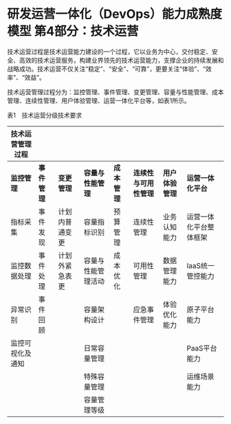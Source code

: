 # 研发运营一体化（DevOps）能力成熟度模型 第4部分：技术运营

技术运营过程是技术运营能力建设的一个过程，它以业务为中心，交付稳定、安全、高效的技术运营服务，构建业界领先的技术运营能力，支撑企业的持续发展和战略成功。技术运营不仅关注“稳定”、“安全”、“可靠”，更要关注“体验”、“效率”、“效益”。

技术运营管理过程分为：监控管理、事件管理、变更管理、容量与性能管理、成本管理、连续性管理、用户体验管理、运营一体化平台等，如表1所示。

表1　技术运营分级技术要求

| **技术运营管理过程** |              |                |                    |              |                        |                  |                        |
| -------------------- | ------------ | -------------- | ------------------ | ------------ | ---------------------- | ---------------- | ---------------------- |
| **监控管理**         | **事件管理** | **变更管理**   | **容量与性能管理** | **成本管理** | **连续性与可用性管理** | **用户体验管理** | **运营一体化平台**     |
| 指标采集             | 事件发现     | 计划内普通变更 | 容量指标识别       | 预算管理     | 连续性管理             | 业务认知能力     | 运营一体化平台整体框架 |
| 监控数据处理         | 事件处理     | 计划外紧急表更 | 容量与性能管理活动 | 成本优化     | 可用性管理             | 数据管理能力     | IaaS统一管控能力       |
| 异常识别             | 事件回顾     |                | 容量架构设计       |              | 应急事件管理           | 体验优化能力     | 原子平台能力           |
| 监控可视化及通知     |              |                | 日常容量管理       |              |                        |                  | PaaS平台能力           |
|                      |              |                | 特殊容量管理       |              |                        |                  | 运维场景能力           |
|                      |              |                | 容量管理等级       |              |                        |                  |                        |
